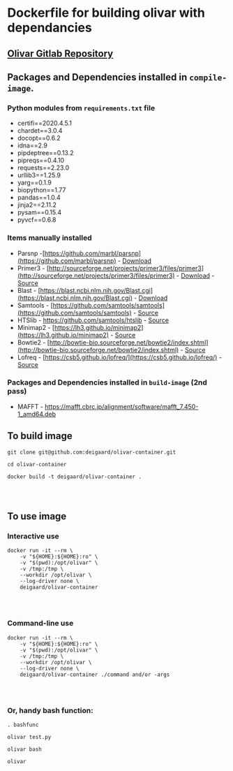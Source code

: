 # Dockerfile for building olivar with dependancies

## [Olivar Gitlab Repository](https://gitlab.com/treangenlab/olivar.git)


## Packages and Dependencies installed in `compile-image`.

### Python modules from `requirements.txt` file

- certifi==2020.4.5.1
- chardet==3.0.4
- docopt==0.6.2
- idna==2.9
- pipdeptree==0.13.2
- pipreqs==0.4.10
- requests==2.23.0
- urllib3==1.25.9
- yarg==0.1.9
- biopython==1.77
- pandas==1.0.4
- jinja2==2.11.2
- pysam==0.15.4
- pyvcf==0.6.8

### Items manually installed

- Parsnp -[https://github.com/marbl/parsnp](https://github.com/marbl/parsnp) - [Download](https://github.com/marbl/parsnp/releases/download/v1.2/parsnp-OSX64-v1.2.tar.gz)
- Primer3 - [http://sourceforge.net/projects/primer3/files/primer3](http://sourceforge.net/projects/primer3/files/primer3) - [Download](https://sourceforge.net/projects/primer3/files/primer3/2.4.0/primer3-2.4.0.tar.gz) - [Source](https://github.com/primer3-org/primer3.git)
- Blast - [https://blast.ncbi.nlm.nih.gov/Blast.cgi](https://blast.ncbi.nlm.nih.gov/Blast.cgi) - [Download](https://ftp.ncbi.nlm.nih.gov/blast/executables/blast+/LATEST/)
- Samtools - [https://github.com/samtools/samtools](https://github.com/samtools/samtools) - [Source](https://github.com/samtools/samtools.git)
- HTSlib - https://github.com/samtools/htslib - [Source](https://github.com/samtools/htslib.git)
- Minimap2 - [https://lh3.github.io/minimap2](https://lh3.github.io/minimap2) - [Source](https://github.com/lh3/minimap2)
- Bowtie2 - [http://bowtie-bio.sourceforge.net/bowtie2/index.shtml](http://bowtie-bio.sourceforge.net/bowtie2/index.shtml) - [Source](https://github.com/BenLangmead/bowtie2.git)
- Lofreq - [https://csb5.github.io/lofreq/](https://csb5.github.io/lofreq/) - [Source](https://github.com/CSB5/lofreq)

### Packages and Dependencies installed in `build-image` (2nd pass)

- MAFFT - https://mafft.cbrc.jp/alignment/software/mafft_7.450-1_amd64.deb



## To build image

<pre>
<code>git clone git@github.com:deigaard/olivar-container.git

cd olivar-container

docker build -t deigaard/olivar-container .
</pre>
</code>

## To use image

### Interactive use
<pre>
<code>docker run -it --rm \
    -v "${HOME}:${HOME}:ro" \
    -v "$(pwd):/opt/olivar" \
    -v /tmp:/tmp \
    --workdir /opt/olivar \
    --log-driver none \
    deigaard/olivar-container 
</pre>
</code>

### Command-line use
<pre>
<code>docker run -it --rm \
    -v "${HOME}:${HOME}:ro" \
    -v "$(pwd):/opt/olivar" \
    -v /tmp:/tmp \
    --workdir /opt/olivar \
    --log-driver none \
    deigaard/olivar-container ./command and/or -args
</pre>
</code>

### Or, handy bash function:
<pre>
<code>. bashfunc

olivar test.py

olivar bash

olivar
</pre>
</code>


